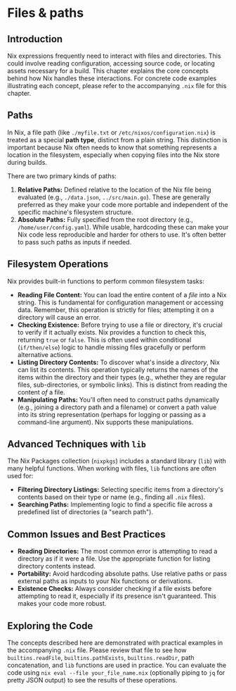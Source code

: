 # Files & paths

## Introduction

Nix expressions frequently need to interact with files and directories. This could involve reading configuration, accessing source code, or locating assets necessary for a build. This chapter explains the core concepts behind how Nix handles these interactions. For concrete code examples illustrating each concept, please refer to the accompanying `.nix` file for this chapter.

## Paths

In Nix, a file path (like `./myfile.txt` or `/etc/nixos/configuration.nix`) is treated as a special **path type**, distinct from a plain string. This distinction is important because Nix often needs to know that something represents a location in the filesystem, especially when copying files into the Nix store during builds.

There are two primary kinds of paths:

1.  **Relative Paths:** Defined relative to the location of the Nix file being evaluated (e.g., `./data.json`, `../src/main.go`). These are generally preferred as they make your code more portable and independent of the specific machine's filesystem structure.
2.  **Absolute Paths:** Fully specified from the root directory (e.g., `/home/user/config.yaml`). While usable, hardcoding these can make your Nix code less reproducible and harder for others to use. It's often better to pass such paths as inputs if needed.

## Filesystem Operations

Nix provides built-in functions to perform common filesystem tasks:

*   **Reading File Content:** You can load the entire content of a *file* into a Nix string. This is fundamental for configuration management or accessing data. Remember, this operation is strictly for files; attempting it on a directory will cause an error.
*   **Checking Existence:** Before trying to use a file or directory, it's crucial to verify if it actually exists. Nix provides a function to check this, returning `true` or `false`. This is often used within conditional (`if/then/else`) logic to handle missing files gracefully or perform alternative actions.
*   **Listing Directory Contents:** To discover what's inside a *directory*, Nix can list its contents. This operation typically returns the names of the items within the directory and their types (e.g., whether they are regular files, sub-directories, or symbolic links). This is distinct from reading the content *of* a file.
*   **Manipulating Paths:** You'll often need to construct paths dynamically (e.g., joining a directory path and a filename) or convert a path value into its string representation (perhaps for logging or passing as a command-line argument). Nix supports these manipulations.

## Advanced Techniques with `lib`

The Nix Packages collection (`nixpkgs`) includes a standard library (`lib`) with many helpful functions. When working with files, `lib` functions are often used for:

*   **Filtering Directory Listings:** Selecting specific items from a directory's contents based on their type or name (e.g., finding all `.nix` files).
*   **Searching Paths:** Implementing logic to find a specific file across a predefined list of directories (a "search path").

## Common Issues and Best Practices

*   **Reading Directories:** The most common error is attempting to read a directory as if it were a file. Use the appropriate function for listing directory contents instead.
*   **Portability:** Avoid hardcoding absolute paths. Use relative paths or pass external paths as inputs to your Nix functions or derivations.
*   **Existence Checks:** Always consider checking if a file exists before attempting to read it, especially if its presence isn't guaranteed. This makes your code more robust.

## Exploring the Code

The concepts described here are demonstrated with practical examples in the accompanying `.nix` file. Please review that file to see how `builtins.readFile`, `builtins.pathExists`, `builtins.readDir`, path concatenation, and `lib` functions are used in practice. You can evaluate the code using `nix eval --file your_file_name.nix` (optionally piping to `jq` for pretty JSON output) to see the results of these operations.
